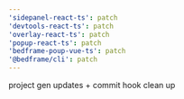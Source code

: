 ```yaml
---
'sidepanel-react-ts': patch
'devtools-react-ts': patch
'overlay-react-ts': patch
'popup-react-ts': patch
'bedframe-poup-vue-ts': patch
'@bedframe/cli': patch
---
```


project gen updates + commit hook clean up
